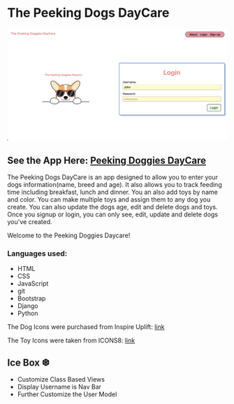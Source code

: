 # The Peeking Dogs DayCare

![Peeking Dogs DayCare](/main_app/static/images/hp_pdd.jpg "Peeking Dogs DayCare")

## See the App Here: [Peeking Doggies DayCare](https://tyrions-lets-connect-game.netlify.app/)

The Peeking Dogs DayCare is an app designed to allow you to enter your dogs information(name, breed and age). It also allows you to track feeding time including breakfast, lunch and dinner. You an also add toys by name and color. You can make multiple toys and assign them to any dog you create. You can also update the dogs age, edit and delete dogs and toys. Once you signup or login, you can only see, edit, update and delete dogs you've created.

Welcome to the Peeking Doggies Daycare!

### Languages used:

 * HTML
 * CSS
 * JavaScript
 * git
 * Bootstrap
 * Django
 * Python

The Dog Icons were purchased from Inspire Uplift: [link](https://www.inspireuplift.com/Peekingdog-Svg-Trending-Svg-Dog-Face-Svg-Dog-Svg-/iu/45036)

The Toy Icons were taken from ICONS8: [link](https://icons8.com/icons/set/dog-toys)

## Ice Box ❆
- Customize Class Based Views
- Display Username is Nav Bar
- Further Customize the User Model
